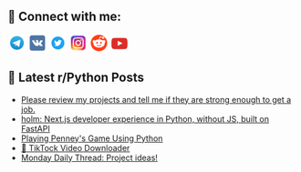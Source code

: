 ## 🔎 Connect with me:
[<img src="https://github.com/bullbesh/bullbesh/blob/main/images/Telegram.png" width="32" height="32" />](https://t.me/bullbesh)
[<img src="https://github.com/bullbesh/bullbesh/blob/main/images/VK.png" width="32" height="32" />](https://vk.com/bullbesh)
[<img src="https://github.com/bullbesh/bullbesh/blob/main/images/Twitter.png" width="32" height="32" />](https://twitter.com/bullbesh1)
[<img src="https://github.com/bullbesh/bullbesh/blob/main/images/Instagram.png" width="32" height="32" />](https://www.instagram.com/bullbesh)
[<img src="https://github.com/bullbesh/bullbesh/blob/main/images/Reddit.png" width="32" height="32" />](https://www.reddit.com/user/bullbesh)
[<img src="https://github.com/bullbesh/bullbesh/blob/main/images/YouTube.png" width="32" height="32" />](https://www.youtube.com/channel/UCtfjRs6uzgq5mfm8S06WTcg)

## 📕 Latest r/Python Posts
<!-- BLOG-POST-LIST:START -->
- [Please review my projects and tell me if they are strong enough to get a job.](https://www.reddit.com/r/Python/comments/1ntexpa/please_review_my_projects_and_tell_me_if_they_are/)
- [holm: Next.js developer experience in Python, without JS, built on FastAPI](https://www.reddit.com/r/Python/comments/1ntc5rg/holm_nextjs_developer_experience_in_python/)
- [Playing Penney&#39;s Game Using Python](https://www.reddit.com/r/Python/comments/1ntb4a5/playing_penneys_game_using_python/)
- [🎵 TikTock Video Downloader](https://www.reddit.com/r/Python/comments/1nt6u36/tiktock_video_downloader/)
- [Monday Daily Thread: Project ideas!](https://www.reddit.com/r/Python/comments/1nt3lqa/monday_daily_thread_project_ideas/)
<!-- BLOG-POST-LIST:END -->
